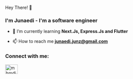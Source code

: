 <h1></h1>Hey There! 👋</h1>
<h3><span style="font-weight:bold">I'm Junaedi</span> - I'm a software engineer</h3>

- 🌱 I’m currently learning **Next.Js, Express.Js and Flutter**

- 📫 How to reach me **junaedi.junz@gmail.com**

<h3 align="left">Connect with me:</h3>
<p align="left">
<a href="https://linkedin.com/in/mhmdjnaed" target="blank"><img align="center" src="https://raw.githubusercontent.com/rahuldkjain/github-profile-readme-generator/master/src/images/icons/Social/linked-in-alt.svg" alt="mhmdjnaed" height="30" width="40" /></a>
</p>

